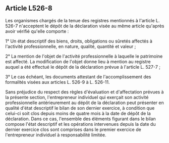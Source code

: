 Article L526-8
----
Les organismes chargés de la tenue des registres mentionnés à l'article L. 526-7
n'acceptent le dépôt de la déclaration visée au même article qu'après avoir
vérifié qu'elle comporte :

1° Un état descriptif des biens, droits, obligations ou sûretés affectés à
l'activité professionnelle, en nature, qualité, quantité et valeur ;

2° La mention de l'objet de l'activité professionnelle à laquelle le patrimoine
est affecté. La modification de l'objet donne lieu à mention au registre auquel
a été effectué le dépôt de la déclaration prévue à l'article L. 527-7 ;

3° Le cas échéant, les documents attestant de l'accomplissement des formalités
visées aux articles L. 526-9 à L. 526-11.

Sans préjudice du respect des règles d'évaluation et d'affectation prévues à la
présente section, l'entrepreneur individuel qui exerçait son activité
professionnelle antérieurement au dépôt de la déclaration peut présenter en
qualité d'état descriptif le bilan de son dernier exercice, à condition que
celui-ci soit clos depuis moins de quatre mois à la date de dépôt de la
déclaration. Dans ce cas, l'ensemble des éléments figurant dans le bilan compose
l'état descriptif et les opérations intervenues depuis la date du dernier
exercice clos sont comprises dans le premier exercice de l'entrepreneur
individuel à responsabilité limitée.
